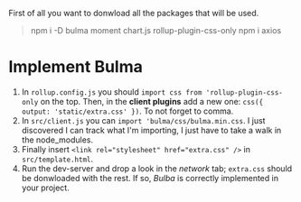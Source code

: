 First of all you want to donwload all the packages that will be used.

> npm i -D bulma moment chart.js rollup-plugin-css-only
> npm i axios

# Implement Bulma

1. In `rollup.config.js` you should `import css from 'rollup-plugin-css-only` on the top. Then, in the **client plugins** add a new one: `css({ output: 'static/extra.css' })`. To not forget to comma.
1. In `src/client.js` you can `import 'bulma/css/bulma.min.css`. I just discovered I can track what I'm importing, I just have to take a walk in the node_modules.
1. Finally insert `<link rel="stylesheet" href="extra.css" />` in `src/template.html`.
1. Run the dev-server and drop a look in the *network* tab; `extra.css` should be donwloaded with the rest. If so, *Bulba* is correctly implemented in your project.